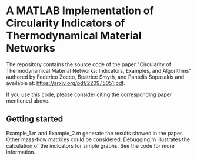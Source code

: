 # A MATLAB Implementation of Circularity Indicators of Thermodynamical Material Networks
The repository contains the source code of the paper "Circularity of Thermodynamical Material Networks: Indicators, Examples, and Algorithms" authored by Federico Zocco, Beatrice Smyth, and Pantelis Sopasakis and available at: https://arxiv.org/pdf/2209.15051.pdf. 

If you use this code, please consider citing the corresponding paper mentioned above.

## Getting started
Example_1.m and Example_2.m generate the results showed in the paper. Other mass-flow matrices could be considered.
Debugging.m illustrates the calculation of the indicators for simple graphs. See the code for more information. 
